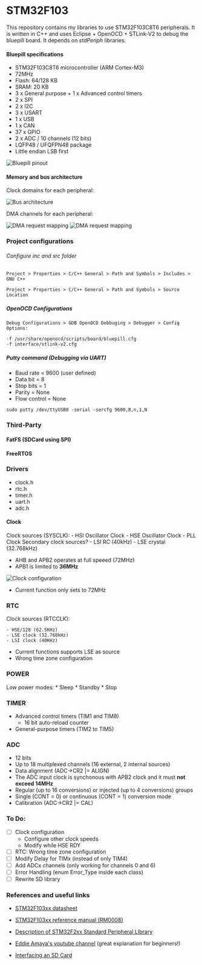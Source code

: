 # STM32F103

This repository contains my libraries to use STM32F103C8T6 peripherals. It is written in C++ and uses Eclipse + OpenOCD + STLink-V2 to debug the bluepill board. It depends on *stdPeriph* libraries.
 
#### Bluepill specifications

* STM32F103C8T6 microcontroller (ARM Cortex-M3)
* 72MHz
* Flash: 64/128 KB
* SRAM: 20 KB
* 3 x General purpose + 1 x Advanced control timers
* 2 x SPI 
* 2 x I2C
* 3 x USART
* 1 x USB
* 1 x CAN
* 37 x GPIO
* 2 x ADC / 10 channels (12 bits)
* LQFP48 / UFQFPN48 package
* Little endian LSB first

![Bluepill pinout](https://solovjov.net/reblag.dk/The-Generic-STM32F103-Pinout-Diagram.jpg)

#### Memory and bus architecture 
Clock domains for each peripheral:

![Bus architecture](images/busarchitecture.png)


DMA channels for each peripheral:

![DMA request mapping](images/dma1.PNG)
![DMA request mapping](images/dma2.png)

### Project configurations

###### Configure inc and src folder
```console
Project > Properties > C/C++ General > Path and Symbols > Includes > GNU C++

Project > Properties > C/C++ General > Path and Symbols > Source Location
```
##### OpenOCD Configurations

```console
Debug Configurations > GDB OpenOCD Debbuging > Debugger > Config Options:

-f /usr/share/openocd/scripts/board/bluepill.cfg
-f interface/stlink-v2.cfg 
```

##### Putty command (Debugging via UART)
- Baud rate = 9600 (user defined)
- Data bit = 8
- Stop bits = 1
- Parity = None
- Flow control = None

```console
sudo putty /dev/ttyUSB0 -serial -sercfg 9600,8,n,1,N
```




### Third-Party 
#### FatFS (SDCard using SPI)

#### FreeRTOS

### Drivers
* clock.h
* rtc.h
* timer.h
* uart.h
* adc.h


#### Clock

Clock sources (SYSCLK):
	- HSI Oscillator Clock
	- HSE Oscillator Clock
	- PLL Clock
Secondary clock sources?
	- LSI RC (40kHz)
	- LSE crystal (32.768kHz)

* AHB and APB2  operates at full speeed (72MHz)
* APB1 is limited to **36MHz**

![Clock configuration](images/clock.jpg)

* Current function only sets to 72MHz

### RTC
Clock sources (RTCCLK):

	- HSE/128 (62.5KHz)
	- LSE clock (32.768kHz)
	- LSI clock (40KHz)

* Current functions supports LSE as source
* Wrong time zone configuration

### POWER
Low power modes:
	* Sleep
	* Standby
	* Stop
### TIMER

* Advanced control timers (TIM1 and TIM8)
	- 16 bit auto-reload counter
* General-purpose timers (TIM2 to TIM5)

### ADC
- 12 bits
- Up to 18 multiplexed channels (16 external, 2 internal sources)
- Data alignment (ADC->CR2 |= ALIGN)
- The ADC input clock is synchonous with APB2 clock and it must **not exceed 14MHz**
- Regular (up to 16 conversions) or injected (up to 4 conversions) groups
- Single (CONT = 0) or continuous (CONT = 1) conversion mode 
- Calibration (ADC->CR2 |= CAL)

### To Do:
- [ ] Clock configuration
	- Configure other clock speeds 
	- Modify while HSE RDY
- [ ] RTC: Wrong time zone configuration
- [ ] Modify Delay for TIMx (instead of only TIM4)
- [ ] Add ADCx channels (only working for channels 0 and 6)
- [ ] Error Handling (enum Error_Type inside each class)
- [ ] Rewrite SD library

### References and useful links
- [STM32F103xx datasheet](https://www.st.com/resource/en/datasheet/stm32f103c8.pdf)

- [STM32F103xx reference manual (RM0008)](https://www.st.com/resource/en/reference_manual/cd00171190-stm32f101xx-stm32f102xx-stm32f103xx-stm32f105xx-and-stm32f107xx-advanced-armbased-32bit-mcus-stmicroelectronics.pdf)

- [Description of STM32F2xx Standard Peripheral LIbrary](https://www.st.com/resource/en/user_manual/dm00023896-description-of-stm32f2xx-standard-peripheral-library-stmicroelectronics.pdf)

- [Eddie Amaya's youtube channel](https://www.youtube.com/watch?v=EX7g3_NUDgk&list=PLmY3zqJJdVeNIZ8z_yw7Db9ej3FVG0iLy) (great explanation for beginners!)

- [Interfacing an SD Card](http://www.rjhcoding.com/avrc-sd-interface-4.php)